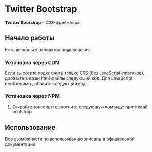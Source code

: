 # Twitter Bootstrap

**Twitter Bootstrap** - CSS-фреймворк

## Начало работы
Есть несколько вариантоа подключения:

### Установка через CDN
Если вы хотите подключить только CSS (без JavaScript-плагинов),
добавьте в ваши html-файлы следующий код:
Для JavaScript необходимо добавить следующий код:

### Установка через NPM
1. Откройте консоль и выполните следующую команду: npm install bootstrap

## Использование
Все возможности по использованию описаны в официальной документации